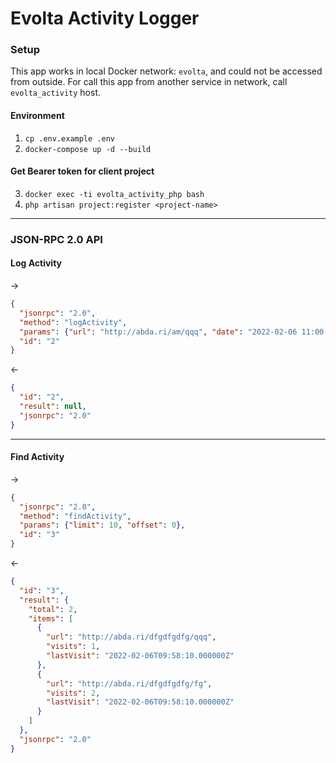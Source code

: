 # Evolta Activity Logger

### Setup
This app works in local Docker network: `evolta`,
and could not be accessed from outside.
For call this app from another service in network,
call `evolta_activity` host.
#### Environment
1. `cp .env.example .env`
2. `docker-compose up -d --build`
#### Get Bearer token for client project
3. `docker exec -ti evolta_activity_php bash`
4. `php artisan project:register <project-name>`
---
### JSON-RPC 2.0 API
#### Log Activity
->
```json
{
  "jsonrpc": "2.0",
  "method": "logActivity",
  "params": {"url": "http://abda.ri/am/qqq", "date": "2022-02-06 11:00:18"},
  "id": "2"
}
```
<-
```json
{
  "id": "2",
  "result": null,
  "jsonrpc": "2.0"
}
```
---
#### Find Activity
->
```json
{
  "jsonrpc": "2.0",
  "method": "findActivity",
  "params": {"limit": 10, "offset": 0},
  "id": "3"
}
```
<-
```json
{
  "id": "3",
  "result": {
    "total": 2,
    "items": [
      {
        "url": "http://abda.ri/dfgdfgdfg/qqq",
        "visits": 1,
        "lastVisit": "2022-02-06T09:58:10.000000Z"
      },
      {
        "url": "http://abda.ri/dfgdfgdfg/fg",
        "visits": 2,
        "lastVisit": "2022-02-06T09:58:10.000000Z"
      }
    ]
  },
  "jsonrpc": "2.0"
}
```
